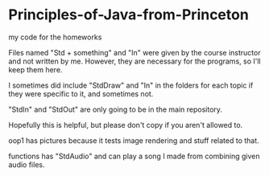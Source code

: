 # Principles-of-Java-from-Princeton
my code for the homeworks

Files named "Std + something" and "In" were given by the course instructor and not written by me. However, they are necessary for the programs, so I'll keep them here.

I sometimes did include "StdDraw" and "In" in the folders for each topic if they were specific to it, and sometimes not.

"StdIn" and "StdOut" are only going to be in the main repository.

Hopefully this is helpful, but please don't copy if you aren't allowed to. 

oop1 has pictures because it tests image rendering and stuff related to that.

functions has "StdAudio" and can play a song I made from combining given audio files.
